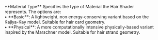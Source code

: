<tr>
<td>**Material Type**</td>
<td>Specifies the type of Material the Hair Shader represents. The options are:<br/>&#8226; **Basic**: A lightweight, non energy-conserving variant based on the Kajiya-Kay model. Suitable for hair card geometry.<br/>&#8226; **Physical**: A more computationally intensive physically-based variant inspired by the Marschner model. Suitable for hair strand geometry.</td>
</tr>
